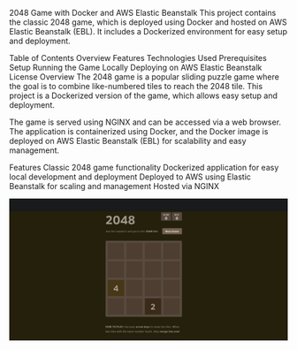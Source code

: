 2048 Game with Docker and AWS Elastic Beanstalk
This project contains the classic 2048 game, which is deployed using Docker and hosted on AWS Elastic Beanstalk (EBL). It includes a Dockerized environment for easy setup and deployment.

Table of Contents
Overview
Features
Technologies Used
Prerequisites
Setup
Running the Game Locally
Deploying on AWS Elastic Beanstalk
License
Overview
The 2048 game is a popular sliding puzzle game where the goal is to combine like-numbered tiles to reach the 2048 tile. This project is a Dockerized version of the game, which allows easy setup and deployment.

The game is served using NGINX and can be accessed via a web browser. The application is containerized using Docker, and the Docker image is deployed on AWS Elastic Beanstalk (EBL) for scalability and easy management.

Features
Classic 2048 game functionality
Dockerized application for easy local development and deployment
Deployed to AWS using Elastic Beanstalk for scaling and management
Hosted via NGINX

![2048 Game](2048.png)
